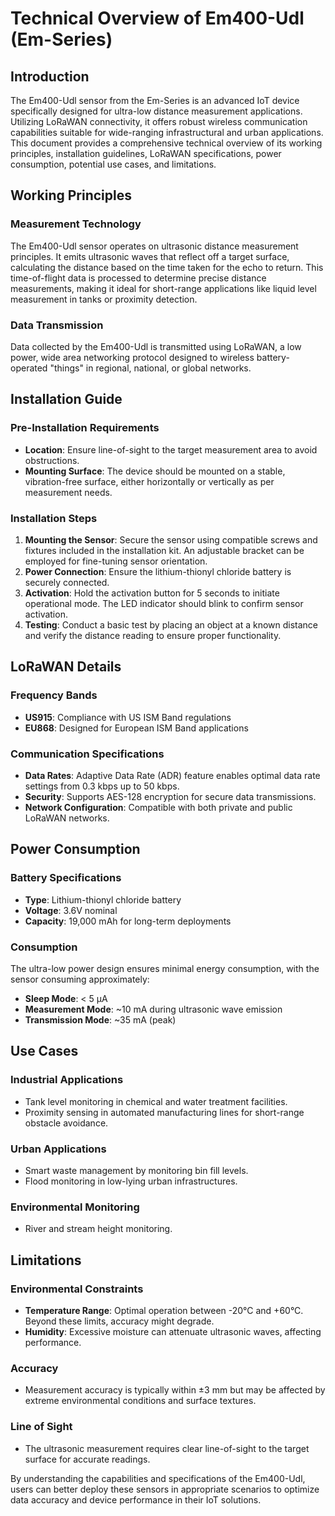 # Technical Overview of Em400-Udl (Em-Series)

## Introduction
The Em400-Udl sensor from the Em-Series is an advanced IoT device specifically designed for ultra-low distance measurement applications. Utilizing LoRaWAN connectivity, it offers robust wireless communication capabilities suitable for wide-ranging infrastructural and urban applications. This document provides a comprehensive technical overview of its working principles, installation guidelines, LoRaWAN specifications, power consumption, potential use cases, and limitations.

## Working Principles

### Measurement Technology
The Em400-Udl sensor operates on ultrasonic distance measurement principles. It emits ultrasonic waves that reflect off a target surface, calculating the distance based on the time taken for the echo to return. This time-of-flight data is processed to determine precise distance measurements, making it ideal for short-range applications like liquid level measurement in tanks or proximity detection.

### Data Transmission
Data collected by the Em400-Udl is transmitted using LoRaWAN, a low power, wide area networking protocol designed to wireless battery-operated "things" in regional, national, or global networks.

## Installation Guide

### Pre-Installation Requirements
- **Location**: Ensure line-of-sight to the target measurement area to avoid obstructions.
- **Mounting Surface**: The device should be mounted on a stable, vibration-free surface, either horizontally or vertically as per measurement needs.

### Installation Steps
1. **Mounting the Sensor**: Secure the sensor using compatible screws and fixtures included in the installation kit. An adjustable bracket can be employed for fine-tuning sensor orientation.
2. **Power Connection**: Ensure the lithium-thionyl chloride battery is securely connected.
3. **Activation**: Hold the activation button for 5 seconds to initiate operational mode. The LED indicator should blink to confirm sensor activation.
4. **Testing**: Conduct a basic test by placing an object at a known distance and verify the distance reading to ensure proper functionality.

## LoRaWAN Details

### Frequency Bands
- **US915**: Compliance with US ISM Band regulations
- **EU868**: Designed for European ISM Band applications

### Communication Specifications
- **Data Rates**: Adaptive Data Rate (ADR) feature enables optimal data rate settings from 0.3 kbps up to 50 kbps.
- **Security**: Supports AES-128 encryption for secure data transmissions.
- **Network Configuration**: Compatible with both private and public LoRaWAN networks.

## Power Consumption

### Battery Specifications
- **Type**: Lithium-thionyl chloride battery
- **Voltage**: 3.6V nominal
- **Capacity**: 19,000 mAh for long-term deployments

### Consumption
The ultra-low power design ensures minimal energy consumption, with the sensor consuming approximately:
- **Sleep Mode**: < 5 µA
- **Measurement Mode**: ~10 mA during ultrasonic wave emission 
- **Transmission Mode**: ~35 mA (peak)

## Use Cases

### Industrial Applications
- Tank level monitoring in chemical and water treatment facilities.
- Proximity sensing in automated manufacturing lines for short-range obstacle avoidance.

### Urban Applications
- Smart waste management by monitoring bin fill levels.
- Flood monitoring in low-lying urban infrastructures.

### Environmental Monitoring
- River and stream height monitoring.

## Limitations

### Environmental Constraints
- **Temperature Range**: Optimal operation between -20°C and +60°C. Beyond these limits, accuracy might degrade.
- **Humidity**: Excessive moisture can attenuate ultrasonic waves, affecting performance.

### Accuracy
- Measurement accuracy is typically within ±3 mm but may be affected by extreme environmental conditions and surface textures.

### Line of Sight
- The ultrasonic measurement requires clear line-of-sight to the target surface for accurate readings.

By understanding the capabilities and specifications of the Em400-Udl, users can better deploy these sensors in appropriate scenarios to optimize data accuracy and device performance in their IoT solutions.